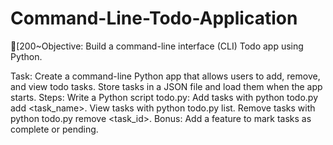 # Command-Line-Todo-Application

[200~Objective: Build a command-line interface (CLI) Todo app using Python.

Task:
Create a command-line Python app that allows users to add, remove, and view todo tasks.
Store tasks in a JSON file and load them when the app starts.
Steps:
Write a Python script todo.py:
Add tasks with python todo.py add <task_name>.
View tasks with python todo.py list.
Remove tasks with python todo.py remove <task_id>.
Bonus: Add a feature to mark tasks as complete or pending.
